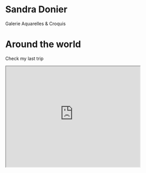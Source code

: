 # Sandra Donier
Galerie 
Aquarelles & Croquis
<!DOCTYPE html>
<html>
<head>
<title>Page Title</title>
</head>
<body>

<h1>Around the world</h1>
<p>Check my last trip</p>

</body>
</html>
<iframe width="420" height="315"
src="https://www.youtube.com/embed/tgbNymZ7vqY">
</iframe>
